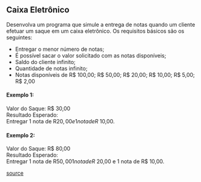 ## Caixa Eletrônico
Desenvolva um programa que simule a entrega de notas quando um cliente efetuar um saque em um caixa eletrônico. Os requisitos básicos são os seguintes:  
* Entregar o menor número de notas;
* É possível sacar o valor solicitado com as notas disponíveis;
* Saldo do cliente infinito;
* Quantidade de notas infinito;
* Notas disponíveis de R$ 100,00; R$ 50,00; R$ 20,00; R$ 10,00; R$ 5,00; R$ 2,00  

#### Exemplo 1:  
Valor do Saque: R$ 30,00  
Resultado Esperado:  
Entregar 1 nota de R$20,00 e 1 nota de R$ 10,00.

#### Exemplo 2:  
Valor do Saque: R$ 80,00  
Resultado Esperado:  
Entregar 1 nota de R$50,00 1 nota de R$ 20,00 e 1 nota de R$ 10,00.

[source](http://dojopuzzles.com/problemas/exibe/caixa-eletronico/)
